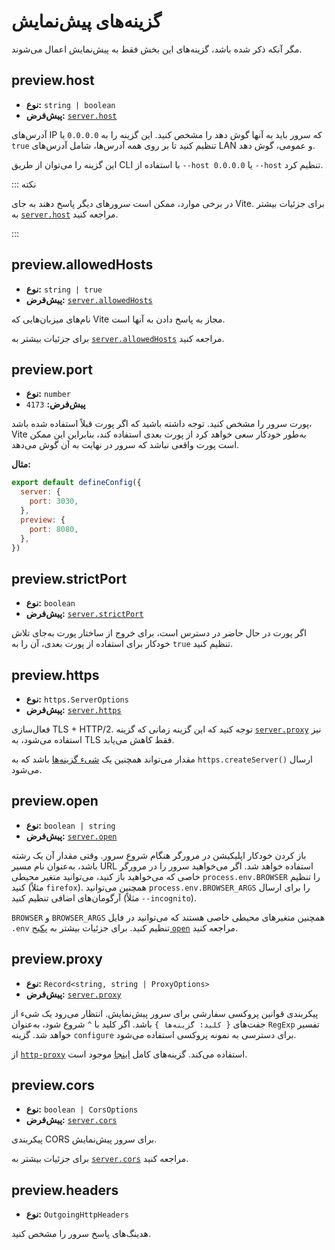 # گزینه‌های پیش‌نمایش

مگر آنکه ذکر شده باشد، گزینه‌های این بخش فقط به پیش‌نمایش اعمال می‌شوند.

## preview.host

- **نوع:** `string | boolean`
- **پیش‌فرض:** [`server.host`](./server-options#server-host)

آدرس‌های IP که سرور باید به آنها گوش دهد را مشخص کنید.
این گزینه را به `0.0.0.0` یا `true` تنظیم کنید تا بر روی همه آدرس‌ها، شامل آدرس‌های LAN و عمومی، گوش دهد.

این گزینه را می‌توان از طریق CLI با استفاده از `--host 0.0.0.0` یا `--host` تنظیم کرد.

::: نکته

در برخی موارد، ممکن است سرورهای دیگر پاسخ دهند به جای Vite.
برای جزئیات بیشتر به [`server.host`](./server-options#server-host) مراجعه کنید.

:::

## preview.allowedHosts

- **نوع:** `string | true`
- **پیش‌فرض:** [`server.allowedHosts`](./server-options#server-allowedhosts)

نام‌های میزبان‌هایی که Vite مجاز به پاسخ دادن به آنها است.

برای جزئیات بیشتر به [`server.allowedHosts`](./server-options#server-allowedhosts) مراجعه کنید.

## preview.port

- **نوع:** `number`
- **پیش‌فرض:** `4173`

پورت سرور را مشخص کنید. توجه داشته باشید که اگر پورت قبلاً استفاده شده باشد، Vite به‌طور خودکار سعی خواهد کرد از پورت بعدی استفاده کند، بنابراین این ممکن است پورت واقعی نباشد که سرور در نهایت به آن گوش می‌دهد.

**مثال:**

```js
export default defineConfig({
  server: {
    port: 3030,
  },
  preview: {
    port: 8080,
  },
})
```

## preview.strictPort

- **نوع:** `boolean`
- **پیش‌فرض:** [`server.strictPort`](./server-options#server-strictport)

اگر پورت در حال حاضر در دسترس است، برای خروج از ساختار پورت به‌جای تلاش خودکار برای استفاده از پورت بعدی، آن را به `true` تنظیم کنید.

## preview.https

- **نوع:** `https.ServerOptions`
- **پیش‌فرض:** [`server.https`](./server-options#server-https)

فعال‌سازی TLS + HTTP/2. توجه کنید که این گزینه زمانی که گزینه [`server.proxy`](./server-options#server-proxy) نیز استفاده می‌شود، به TLS فقط کاهش می‌یابد.

مقدار می‌تواند همچنین یک [شیء گزینه‌ها](https://nodejs.org/api/https.html#https_https_createserver_options_requestlistener) باشد که به `https.createServer()` ارسال می‌شود.

## preview.open

- **نوع:** `boolean | string`
- **پیش‌فرض:** [`server.open`](./server-options#server-open)

باز کردن خودکار اپلیکیشن در مرورگر هنگام شروع سرور. وقتی مقدار آن یک رشته باشد، به‌عنوان نام مسیر URL استفاده خواهد شد. اگر می‌خواهید سرور را در مرورگر خاصی که می‌خواهید باز کنید، می‌توانید متغیر محیطی `process.env.BROWSER` را تنظیم کنید (مثلاً `firefox`). همچنین می‌توانید `process.env.BROWSER_ARGS` را برای ارسال آرگومان‌های اضافی تنظیم کنید (مثلاً `--incognito`).

`BROWSER` و `BROWSER_ARGS` همچنین متغیرهای محیطی خاصی هستند که می‌توانید در فایل `.env` تنظیم کنید. برای جزئیات بیشتر به [پکیج `open`](https://github.com/sindresorhus/open#app) مراجعه کنید.

## preview.proxy

- **نوع:** `Record<string, string | ProxyOptions>`
- **پیش‌فرض:** [`server.proxy`](./server-options#server-proxy)

پیکربندی قوانین پروکسی سفارشی برای سرور پیش‌نمایش. انتظار می‌رود یک شیء از جفت‌های `{ کلید: گزینه‌ها }` باشد. اگر کلید با `^` شروع شود، به‌عنوان `RegExp` تفسیر خواهد شد. گزینه `configure` برای دسترسی به نمونه پروکسی استفاده می‌شود.

از [`http-proxy`](https://github.com/http-party/node-http-proxy) استفاده می‌کند. گزینه‌های کامل [اینجا](https://github.com/http-party/node-http-proxy#options) موجود است.

## preview.cors

- **نوع:** `boolean | CorsOptions`
- **پیش‌فرض:** [`server.cors`](./server-options#server-cors)

پیکربندی CORS برای سرور پیش‌نمایش.

برای جزئیات بیشتر به [`server.cors`](./server-options#server-cors) مراجعه کنید.

## preview.headers

- **نوع:** `OutgoingHttpHeaders`

هدینگ‌های پاسخ سرور را مشخص کنید.